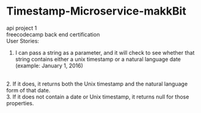 # Timestamp-Microservice-makkBit

api project 1 
<br>
freecodecamp back end certification
<br>
User Stories:
<br>
1. I can pass a string as a parameter, and it will check to see whether that string contains either a unix timestamp or a natural language date (example: January 1, 2016) 
<br>
2. If it does, it returns both the Unix timestamp and the natural language form of that date.
<br>
3. If it does not contain a date or Unix timestamp, it returns null for those properties.
 
